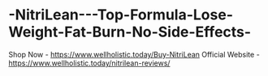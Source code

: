 # -NitriLean---Top-Formula-Lose-Weight-Fat-Burn-No-Side-Effects-
Shop Now - https://www.wellholistic.today/Buy-NitriLean
Official Website -https://www.wellholistic.today/nitrilean-reviews/
